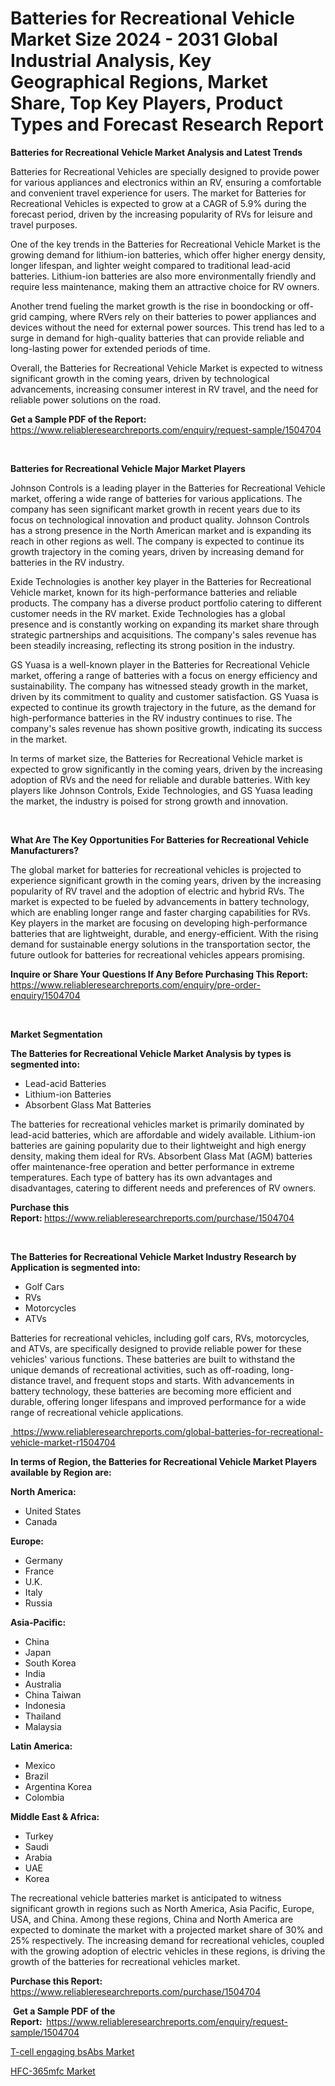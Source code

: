 <p><h1>Batteries for Recreational Vehicle Market Size 2024 - 2031 Global Industrial Analysis, Key Geographical Regions, Market Share, Top Key Players, Product Types and Forecast Research Report</h1></p><p><strong>Batteries for Recreational Vehicle Market Analysis and Latest Trends</strong></p>
<p><p>Batteries for Recreational Vehicles are specially designed to provide power for various appliances and electronics within an RV, ensuring a comfortable and convenient travel experience for users. The market for Batteries for Recreational Vehicles is expected to grow at a CAGR of 5.9% during the forecast period, driven by the increasing popularity of RVs for leisure and travel purposes.</p><p>One of the key trends in the Batteries for Recreational Vehicle Market is the growing demand for lithium-ion batteries, which offer higher energy density, longer lifespan, and lighter weight compared to traditional lead-acid batteries. Lithium-ion batteries are also more environmentally friendly and require less maintenance, making them an attractive choice for RV owners.</p><p>Another trend fueling the market growth is the rise in boondocking or off-grid camping, where RVers rely on their batteries to power appliances and devices without the need for external power sources. This trend has led to a surge in demand for high-quality batteries that can provide reliable and long-lasting power for extended periods of time.</p><p>Overall, the Batteries for Recreational Vehicle Market is expected to witness significant growth in the coming years, driven by technological advancements, increasing consumer interest in RV travel, and the need for reliable power solutions on the road.</p></p>
<p><strong>Get a Sample PDF of the Report:&nbsp;</strong> <a href="https://www.reliableresearchreports.com/enquiry/request-sample/1504704">https://www.reliableresearchreports.com/enquiry/request-sample/1504704</a></p>
<p>&nbsp;</p>
<p><strong>Batteries for Recreational Vehicle Major Market Players</strong></p>
<p><p>Johnson Controls is a leading player in the Batteries for Recreational Vehicle market, offering a wide range of batteries for various applications. The company has seen significant market growth in recent years due to its focus on technological innovation and product quality. Johnson Controls has a strong presence in the North American market and is expanding its reach in other regions as well. The company is expected to continue its growth trajectory in the coming years, driven by increasing demand for batteries in the RV industry.</p><p>Exide Technologies is another key player in the Batteries for Recreational Vehicle market, known for its high-performance batteries and reliable products. The company has a diverse product portfolio catering to different customer needs in the RV market. Exide Technologies has a global presence and is constantly working on expanding its market share through strategic partnerships and acquisitions. The company's sales revenue has been steadily increasing, reflecting its strong position in the industry.</p><p>GS Yuasa is a well-known player in the Batteries for Recreational Vehicle market, offering a range of batteries with a focus on energy efficiency and sustainability. The company has witnessed steady growth in the market, driven by its commitment to quality and customer satisfaction. GS Yuasa is expected to continue its growth trajectory in the future, as the demand for high-performance batteries in the RV industry continues to rise. The company's sales revenue has shown positive growth, indicating its success in the market.</p><p>In terms of market size, the Batteries for Recreational Vehicle market is expected to grow significantly in the coming years, driven by the increasing adoption of RVs and the need for reliable and durable batteries. With key players like Johnson Controls, Exide Technologies, and GS Yuasa leading the market, the industry is poised for strong growth and innovation.</p></p>
<p>&nbsp;</p>
<p><strong>What Are The Key Opportunities For Batteries for Recreational Vehicle Manufacturers?</strong></p>
<p><p>The global market for batteries for recreational vehicles is projected to experience significant growth in the coming years, driven by the increasing popularity of RV travel and the adoption of electric and hybrid RVs. The market is expected to be fueled by advancements in battery technology, which are enabling longer range and faster charging capabilities for RVs. Key players in the market are focusing on developing high-performance batteries that are lightweight, durable, and energy-efficient. With the rising demand for sustainable energy solutions in the transportation sector, the future outlook for batteries for recreational vehicles appears promising.</p></p>
<p><strong>Inquire or Share Your Questions If Any Before Purchasing This Report:</strong> <a href="https://www.reliableresearchreports.com/enquiry/pre-order-enquiry/1504704">https://www.reliableresearchreports.com/enquiry/pre-order-enquiry/1504704</a></p>
<p>&nbsp;</p>
<p><strong>Market Segmentation</strong></p>
<p><strong>The Batteries for Recreational Vehicle Market Analysis by types is segmented into:</strong></p>
<p><ul><li>Lead-acid Batteries</li><li>Lithium-ion Batteries</li><li>Absorbent Glass Mat Batteries</li></ul></p>
<p><p>The batteries for recreational vehicles market is primarily dominated by lead-acid batteries, which are affordable and widely available. Lithium-ion batteries are gaining popularity due to their lightweight and high energy density, making them ideal for RVs. Absorbent Glass Mat (AGM) batteries offer maintenance-free operation and better performance in extreme temperatures. Each type of battery has its own advantages and disadvantages, catering to different needs and preferences of RV owners.</p></p>
<p><strong>Purchase this Report:&nbsp;</strong><a href="https://www.reliableresearchreports.com/purchase/1504704">https://www.reliableresearchreports.com/purchase/1504704</a></p>
<p>&nbsp;</p>
<p><strong>The Batteries for Recreational Vehicle Market Industry Research by Application is segmented into:</strong></p>
<p><ul><li>Golf Cars</li><li>RVs</li><li>Motorcycles</li><li>ATVs</li></ul></p>
<p><p>Batteries for recreational vehicles, including golf cars, RVs, motorcycles, and ATVs, are specifically designed to provide reliable power for these vehicles' various functions. These batteries are built to withstand the unique demands of recreational activities, such as off-roading, long-distance travel, and frequent stops and starts. With advancements in battery technology, these batteries are becoming more efficient and durable, offering longer lifespans and improved performance for a wide range of recreational vehicle applications.</p></p>
<p><a href="https://www.reliableresearchreports.com/global-batteries-for-recreational-vehicle-market-r1504704">&nbsp;https://www.reliableresearchreports.com/global-batteries-for-recreational-vehicle-market-r1504704</a></p>
<p><strong>In terms of Region, the Batteries for Recreational Vehicle Market Players available by Region are:</strong></p>
<p>
    <p> <strong> North America: </strong>
        <ul>
            <li>United States</li>
            <li>Canada</li>
        </ul>
        </p> 
    <p> <strong> Europe: </strong>
        <ul>
            <li>Germany</li>
            <li>France</li>
            <li>U.K.</li>
            <li>Italy</li>
            <li>Russia</li>
        </ul>
        </p> 
    <p> <strong> Asia-Pacific: </strong>
        <ul>
            <li>China</li>
            <li>Japan</li>
            <li>South Korea</li>
            <li>India</li>
            <li>Australia</li>
            <li>China Taiwan</li>
            <li>Indonesia</li>
            <li>Thailand</li>
            <li>Malaysia</li>
        </ul>
        </p> 
    <p> <strong> Latin America: </strong>
        <ul>
            <li>Mexico</li>
            <li>Brazil</li>
            <li>Argentina Korea</li>
            <li>Colombia</li>
        </ul>
        </p> 
    <p> <strong> Middle East & Africa: </strong>
        <ul>
            <li>Turkey</li>
            <li>Saudi</li>
            <li>Arabia</li>
            <li>UAE</li>
            <li>Korea</li>
        </ul>
    </p>
    </p>
<p><p>The recreational vehicle batteries market is anticipated to witness significant growth in regions such as North America, Asia Pacific, Europe, USA, and China. Among these regions, China and North America are expected to dominate the market with a projected market share of 30% and 25% respectively. The increasing demand for recreational vehicles, coupled with the growing adoption of electric vehicles in these regions, is driving the growth of the batteries for recreational vehicles market.</p></p>
<p><strong>Purchase this Report: </strong><a href="https://www.reliableresearchreports.com/purchase/1504704">https://www.reliableresearchreports.com/purchase/1504704</a></p>
<p>&nbsp;<strong>Get a Sample PDF of the Report:&nbsp;&nbsp;</strong><a href="https://www.reliableresearchreports.com/enquiry/request-sample/1504704">https://www.reliableresearchreports.com/enquiry/request-sample/1504704</a></p>
<p><strong></strong></p>
<p><p><a href="https://medium.com/@holtman5974/t-cell-engaging-bsabs-market-size-growth-and-industry-analysis-by-market-segmentation-and-bfc873241bd5">T-cell engaging bsAbs Market</a></p><p><a href="https://medium.com/@sharquayrhodes1927/global-hfc-365mfc-industry-types-applications-market-players-regional-growth-analysis-and-8e008a85cb45">HFC-365mfc Market</a></p></p>